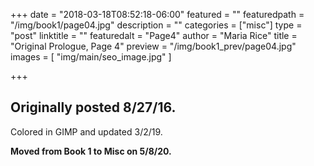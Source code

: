 +++
date = "2018-03-18T08:52:18-06:00"
featured = ""
featuredpath = "/img/book1/page04.jpg"
description = ""
categories = ["misc"]
type = "post"
linktitle = ""
featuredalt = "Page4"
author = "Maria Rice"
title = "Original Prologue, Page 4"
preview = "/img/book1_prev/page04.jpg"
images = [ "img/main/seo_image.jpg" ]

+++

## Originally posted 8/27/16.

Colored in GIMP and updated 3/2/19. 

**Moved from Book 1 to Misc on 5/8/20.**
